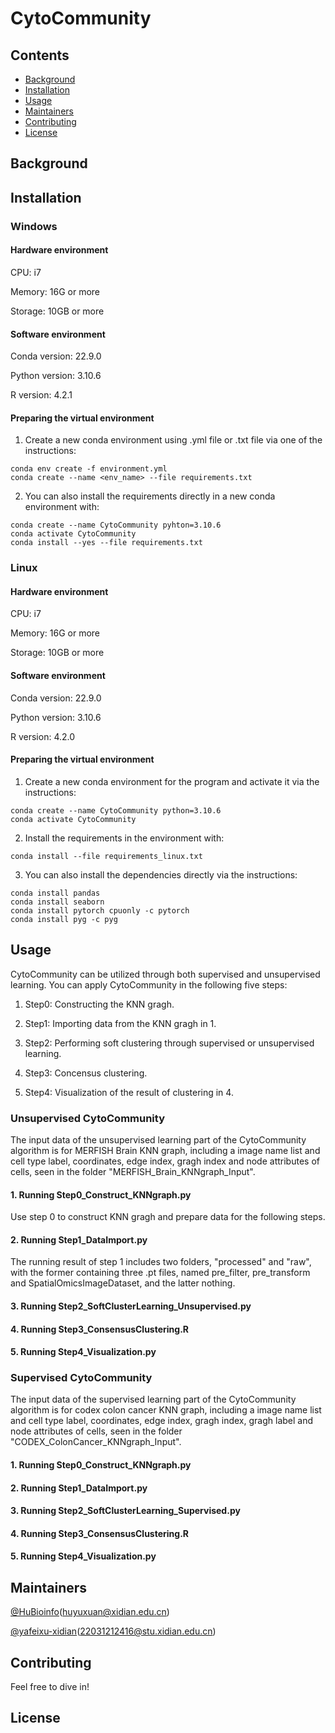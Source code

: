 # CytoCommunity

## Contents

- [Background](#background)
- [Installation](#installation)
- [Usage](#usage)
- [Maintainers](#maintainers)
- [Contributing](#contributing)
- [License](#license)

## Background

## Installation

### Windows

#### Hardware environment 

CPU: i7

Memory: 16G or more

Storage: 10GB or more

#### Software environment 

Conda version: 22.9.0

Python version: 3.10.6

R version: 4.2.1

#### Preparing the virtual environment

1. Create a new conda environment using .yml file or .txt file via one of the instructions:

```
conda env create -f environment.yml
conda create --name <env_name> --file requirements.txt
```

2. You can also install the requirements directly in a new conda environment with:

```
conda create --name CytoCommunity pyhton=3.10.6
conda activate CytoCommunity
conda install --yes --file requirements.txt
```

### Linux

#### Hardware environment 

CPU: i7

Memory: 16G or more

Storage: 10GB or more

#### Software environment 

Conda version: 22.9.0

Python version: 3.10.6

R version: 4.2.0

#### Preparing the virtual environment 

1. Create a new conda environment for the program and activate it via the instructions:

```
conda create --name CytoCommunity python=3.10.6
conda activate CytoCommunity
```

2. Install the requirements in the environment with:

```
conda install --file requirements_linux.txt
```

3. You can also install the dependencies directly via the instructions:

```
conda install pandas
conda install seaborn
conda install pytorch cpuonly -c pytorch
conda install pyg -c pyg
```

## Usage

CytoCommunity can be utilized through both supervised and unsupervised learning. You can apply CytoCommunity in the following five steps:

  1. Step0: Constructing the KNN gragh.

  2. Step1: Importing data from the KNN gragh in 1.

  3. Step2: Performing soft clustering through supervised or unsupervised learning.

  4. Step3: Concensus clustering.

  5. Step4: Visualization of the result of clustering in 4.

### Unsupervised CytoCommunity

The input data of the unsupervised learning part of the CytoCommunity algorithm is for MERFISH Brain KNN graph, including a image name list and cell type label, coordinates, edge index, gragh index and node attributes of cells, seen in the folder "MERFISH_Brain_KNNgraph_Input".

#### 1. Running Step0_Construct_KNNgraph.py

Use step 0 to construct KNN gragh and prepare data for the following steps.

#### 2. Running Step1_DataImport.py

The running result of step 1 includes two folders, "processed" and "raw", with the former containing three .pt files, named pre_filter, pre_transform and SpatialOmicsImageDataset, and the latter nothing. 

#### 3. Running Step2_SoftClusterLearning_Unsupervised.py

#### 4. Running Step3_ConsensusClustering.R

#### 5. Running Step4_Visualization.py

### Supervised CytoCommunity

The input data of the supervised learning part of the CytoCommunity algorithm is for codex colon cancer KNN graph, including a image name list and cell type label, coordinates, edge index, gragh index, gragh label and node attributes of cells, seen in the folder "CODEX_ColonCancer_KNNgraph_Input".

#### 1. Running Step0_Construct_KNNgraph.py

#### 2. Running Step1_DataImport.py

#### 3. Running Step2_SoftClusterLearning_Supervised.py

#### 4. Running Step3_ConsensusClustering.R

#### 5. Running Step4_Visualization.py

## Maintainers

[@HuBioinfo](https://github.com/huBioinfo)(huyuxuan@xidian.edu.cn)

[@yafeixu-xidian](https://github.com/yafeixu-xidian)(22031212416@stu.xidian.edu.cn)

## Contributing

Feel free to dive in!

## License

